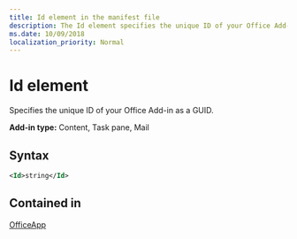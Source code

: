 ```yaml
---
title: Id element in the manifest file
description: The Id element specifies the unique ID of your Office Add-in as a GUID.
ms.date: 10/09/2018
localization_priority: Normal
---
```


# Id element

Specifies the unique ID of your Office Add-in as a GUID.

**Add-in type:** Content, Task pane, Mail

## Syntax

```XML
<Id>string</Id>
```

## Contained in

[OfficeApp](officeapp.md)

